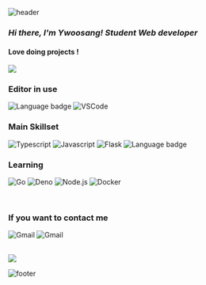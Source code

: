  ![header](https://capsule-render.vercel.app/api?type=RECT&color=7FD5EA&height=100&section=footer&text=Woosang%20Yoon&fontSize=47&animation=twinkling)
### <em> Hi there, I'm Ywoosang! Student Web developer </em>
#### Love doing projects !
 
<img src="https://github-readme-stats.vercel.app/api/?username=Ywoosang&bg_color=150,7FD5EA,FFFFFF&title_color=fff&text_color=black" />

### Editor in use
![Language badge](https://img.shields.io/badge/-Jupyter-white?style=for-the-badge&logo=jupyter) 
![VSCode](https://img.shields.io/badge/Visual_Studio_Code-007acc?style=for-the-badge&logo=visual%20studio%20code&logoColor=fff&link=https://code.visualstudio.com/)

### Main Skillset 

![Typescript](https://img.shields.io/badge/-Typescript-007acc?style=for-the-badge&logo=typescript&logoColor=fff) 
![Javascript](https://img.shields.io/badge/-Javascript-f7df1e?style=for-the-badge&logo=javascript&logoColor=000)
![Flask](https://img.shields.io/badge/-Flask-black?style=for-the-badge&logo=Flask) 
![Language badge](https://img.shields.io/badge/-Python-black?style=for-the-badge&logo=python) 

### Learning

![Go](https://img.shields.io/badge/-Go-00add8?style=for-the-badge&logo=go&logoColor=fff) 
![Deno](https://img.shields.io/badge/-deno-000?style=for-the-badge&logo=deno&logoColor=fff) 
![Node.js](https://img.shields.io/badge/-Node.js-339933?style=for-the-badge&logo=node.js&logoColor=fff) 
![Docker](https://img.shields.io/badge/Docker-2496ED?style=for-the-badge&logo=Docker&logoColor=white) 
 
<br>
 
###  If you want to contact me  
  ![Gmail](https://img.shields.io/badge/opellong13@gmail.com-ME-d14836?style=for-the-badge&logo=gmail&link=mailto:opellong13@gmail.com) 
  ![Gmail](https://img.shields.io/badge/opellong11@khu.ac.kr-UNIV-d14836?style=for-the-badge&logo=gmail&link=mailto:opellong11@khu.ac.kr) 

<br>
<a align="center" href="https://hits.seeyoufarm.com"><img src="https://hits.seeyoufarm.com/api/count/incr/badge.svg?url=https%3A%2F%2Fgithub.com%2FYwoosang&count_bg=%23ED6DA3&title_bg=%black&icon=github.svg&icon_color=%23E1DEDE&title=hits&edge_flat=True"/></a>

 
![footer](https://capsule-render.vercel.app/api?type=soft&color=7FD5EA&height=70&section=footer&text=Feel%20free%20to%20look%20around%20!&fontSize=33&fontAlign=30&animation=blinking)
